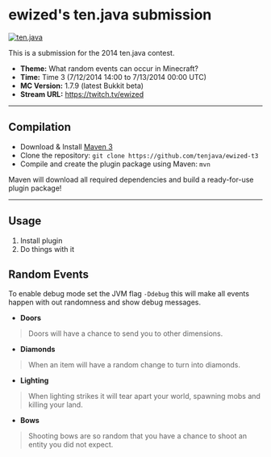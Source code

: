 ewized's ten.java submission
==============================

[![ten.java](https://cdn.mediacru.sh/hu4CJqRD7AiB.svg)](https://tenjava.com/)

This is a submission for the 2014 ten.java contest.

- __Theme:__ What random events can occur in Minecraft?
- __Time:__ Time 3 (7/12/2014 14:00 to 7/13/2014 00:00 UTC)
- __MC Version:__ 1.7.9 (latest Bukkit beta)
- __Stream URL:__ https://twitch.tv/ewized

<!-- put chosen theme above -->

---------------------------------------

Compilation
-----------

- Download & Install [Maven 3](http://maven.apache.org/download.html)
- Clone the repository: `git clone https://github.com/tenjava/ewized-t3`
- Compile and create the plugin package using Maven: `mvn`

Maven will download all required dependencies and build a ready-for-use plugin package!

---------------------------------------

Usage
-----

1. Install plugin
2. Do things with it

<!-- Hi, ewized! This is the default README for every ten.java submission. -->
<!-- We encourage you to edit this README with some information about your submission – keep in mind you'll be scored on documentation! -->


Random Events
-------------

To enable debug mode set the JVM flag `-Ddebug` this will make all events happen with out randomness and show debug messages.

- **Doors** 

> Doors will have a chance to send you to other dimensions.

- **Diamonds** 

> When an item will have a random change to turn into diamonds.

- **Lighting**

> When lighting strikes it will tear apart your world, spawning mobs and killing your land.

- **Bows**

> Shooting bows are so random that you have a chance to shoot an entity you did not expect.